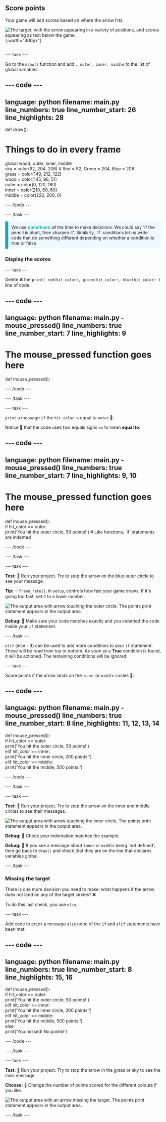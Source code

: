 ## Score points

<div style="display: flex; flex-wrap: wrap">
<div style="flex-basis: 200px; flex-grow: 1; margin-right: 15px;">
Your game will add scores based on where the arrow hits.
</div>
<div>

![The target, with the arrow appearing in a variety of positions, and scores appearing as text below the game.](images/points-scored.gif){:width="300px"}

</div>
</div>

--- task ---

Go to the `draw()` function and add `, outer, inner, middle` to the list of global variables.

--- code ---
---
language: python
filename: main.py
line_numbers: true
line_number_start: 26
line_highlights: 28
---

def draw():    
# Things to do in every frame    
  global wood, outer, inner, middle    
  sky = color(92, 204, 206) # Red = 92, Green = 204, Blue = 206    
  grass = color(149, 212, 122)    
  wood = color(145, 96, 51)    
  outer = color(0, 120, 180)    
  inner = color(210, 60, 60)   
  middle = color(220, 200, 0)   

--- /code ---

--- /task ---

<p style="border-left: solid; border-width:10px; border-color: #0faeb0; background-color: aliceblue; padding: 10px;">
We use <span style="color: #0faeb0; font-weight: bold;"> conditions</span> all the time to make decisions. We could say 'if the pencil is blunt, then sharpen it'. Similarly, `if` conditions let us write code that do something different depending on whether a condition is true or false.
</p>

### Display the scores

--- task ---

Delete ❌ the `print( red(hit_color), green(hit_color), blue(hit_color) )` line of code. 

--- code ---
---
language: python
filename: main.py - mouse_pressed()
line_numbers: true
line_number_start: 7
line_highlights: 9
---
# The mouse_pressed function goes here    
def mouse_pressed():    
  

--- /code ---

--- /task ---

--- task ---

`print` a message `if` the `hit_color` is equal to `outer` 🎯. 

Notice 👀 that the code uses two equals signs `==` to mean **equal to**.

--- code ---
---
language: python
filename: main.py - mouse_pressed()
line_numbers: true
line_number_start: 7
line_highlights: 9, 10
---

# The mouse_pressed function goes here     
def mouse_pressed():     
  if hit_color == outer:      
    print('You hit the outer circle, 50 points!') # Like functions, 'if' statements are indented    

--- /code ---

--- /task ---

--- task ---

**Test:** 🔄 Run your project. Try to stop the arrow on the blue outer circle to see your message. 

**Tip:** 💡 `frame_rate()`, in `setup`, controls how fast your game draws. If it's going too fast, set it to a lower number. 

![The output area with arrow touching the outer circle. The points print statement appears in the output area.](images/blue-points.png)

**Debug:** 🐞 Make sure your code matches exactly and you indented the code inside your `if` statement. 

--- /task ---

`elif` (else - if) can be used to add more conditions to your `if` statement. These will be read from top to bottom. As soon as a **True** condition is found, it will be actioned. The remaining conditions will be ignored.

--- task ---

Score points if the arrow lands on the `inner` or `middle` circles 🎯: 

--- code ---
---
language: python
filename: main.py - mouse_pressed()
line_numbers: true
line_number_start: 8
line_highlights: 11, 12, 13, 14
---

def mouse_pressed():    
  if hit_color == outer:    
    print('You hit the outer circle, 50 points!')    
  elif hit_color == inner:    
    print('You hit the inner circle, 200 points!')   
  elif hit_color == middle:    
    print('You hit the middle, 500 points!')    

--- /code ---

--- /task ---

--- task ---

**Test:** 🔄 Run your project. Try to stop the arrow on the inner and middle circles to see their messages.

![The output area with arrow touching the inner circle. The points print statement appears in the output area.](images/yellow-points.png)

**Debug:** 🐞 Check your indentation matches the example.

**Debug:** 🐞 If you see a message about `inner` or `middle` being 'not defined', then go back to `draw()` and check that they are on the line that declares variables global.

--- /task ---

### Missing the target

There is one more decision you need to make: what happens if the arrow does not land on any of the target circles? ❌ 

To do this last check, you use `else`.

--- task ---

Add code to `print` a message `else` none of the `if` and `elif` statements have been met.

--- code ---
---
language: python
filename: main.py
line_numbers: true
line_number_start: 8
line_highlights: 15, 16
---

def mouse_pressed():    
  if hit_color == outer:   
    print('You hit the outer circle, 50 points!')   
  elif hit_color == inner:   
    print('You hit the inner circle, 200 points!')   
  elif hit_color == middle:    
    print('You hit the middle, 500 points!')   
  else:   
    print('You missed! No points!')    

--- /code ---

--- /task ---

--- task ---

**Test:** 🔄 Run your project. Try to stop the arrow in the grass or sky to see the miss message. 

**Choose:** 💭 Change the number of points scored for the different colours if you like.

![The output area with an arrow missing the target. The points print statement appears in the output area.](images/missed-points.png)

--- /task ---

